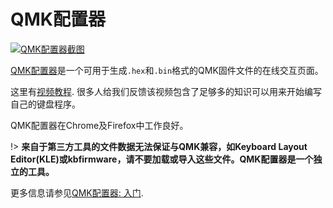 # QMK配置器

[![QMK配置器截图](https://i.imgur.com/anw9cOL.png)](https://config.qmk.fm/)

[QMK配置器](https://config.qmk.fm)是一个可用于生成`.hex`和`.bin`格式的QMK固件文件的在线交互页面。

这里有[视频教程](https://www.youtube.com/watch?v=-imgglzDMdY). 很多人给我们反馈该视频包含了足够多的知识可以用来开始编写自己的键盘程序。

QMK配置器在Chrome及Firefox中工作良好。

!> **来自于第三方工具的文件数据无法保证与QMK兼容，如Keyboard Layout Editor(KLE)或kbfirmware，请不要加载或导入这些文件。QMK配置器是一个独立的工具。**

更多信息请参见[QMK配置器: 入门](zh-cn/configurator_step_by_step.md).
